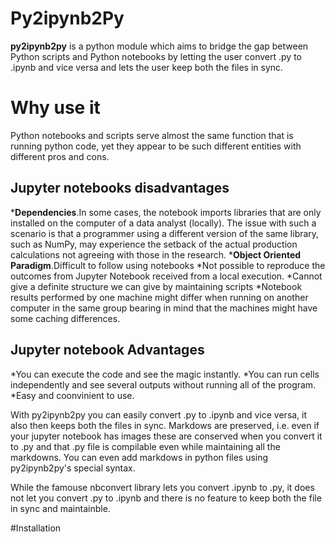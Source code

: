 # Py2ipynb2Py

__py2ipynb2py__ is a python module which aims to bridge the gap between Python scripts and Python notebooks by letting the user convert .py to .ipynb and vice versa and lets the user keep both the files in sync.

# Why use it

Python notebooks and scripts serve almost the same function that is running python code, yet they appear to be such different entities with different pros and cons.

## Jupyter notebooks disadvantages
*__Dependencies__.In some cases, the notebook imports libraries that are only installed on the computer of a data analyst (locally). The issue with such a scenario is that a programmer using a different version of the same library, such as NumPy, may experience the setback of the actual 
production calculations not agreeing with those in the research.
*__Object Oriented Paradigm__.Difficult to follow using notebooks
*Not possible to reproduce the outcomes from Jupyter Notebook received from a local execution.
*Cannot give a definite structure we can give by maintaining scripts
*Notebook results performed by one machine might differ when running on another computer in the same group bearing in mind that the machines might have some caching differences.

## Jupyter notebook Advantages
*You can execute the code and see the magic instantly.
*You can run cells independently and see several outputs without running all of the program.
*Easy and coonvinient to use.

With py2ipynb2py you can easily convert .py to .ipynb and vice versa, it also then keeps both the files in sync. Markdows are preserved, i.e. even if your jupyter notebook has images these are conserved when you convert it to .py and that .py file is compilable even while maintaining all the markdowns. You can even add markdows in python files using py2ipynb2py's special syntax.

While the famouse nbconvert library lets you convert .ipynb to .py, it does not let you convert .py to .ipynb and there is no feature to keep both the file in sync and maintainble.

#Installation


